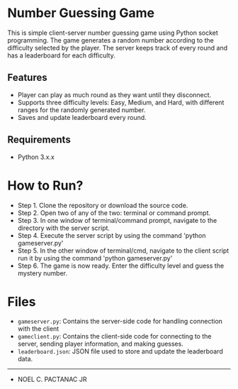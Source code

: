# Number Guessing Game
This is simple client-server number guessing game using Python socket programming. The game generates a random number according to the difficulty selected by the player. The server keeps track of every round and has a leaderboard for each difficulty.

## Features
- Player can play as much round as they want until they disconnect.
- Supports three difficulty levels: Easy, Medium, and Hard, with different ranges for the randomly generated number.
- Saves and update leaderboard every round.

## Requirements
- Python 3.x.x


# How to Run?
- Step 1. Clone the repository or download the source code.
- Step 2. Open two of any of the two: terminal or command prompt.
- Step 3. In one window of terminal/command prompt, navigate to the directory with the server script.
- Step 4. Execute the server script by using the command 'python gameserver.py'
- Step 5. In the other window of terminal/cmd, navigate to the client script run it by using the command 'python gameserver.py'
- Step 6. The game is now ready. Enter the difficulty level and guess the mystery number.

# Files
- `gameserver.py`: Contains the server-side code for handling connection with the client
- `gameclient.py`: Contains the client-side code for connecting to the server, sending player information, and making guesses.
- `leaderboard.json`: JSON file used to store and update the leaderboard data.

____________________________________________________________________________________________________________________________________________________________
- NOEL C. PACTANAC JR
